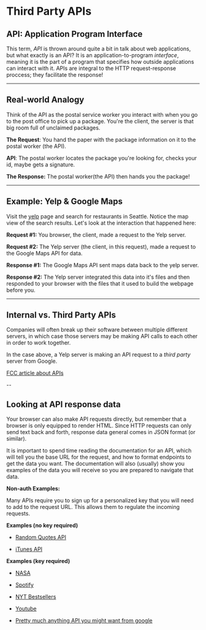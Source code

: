 # Third Party APIs

## API: Application Program Interface

This term, _API_ is thrown around quite a bit in talk about web applications, but what exactly is an API? It is an application-to-program _interface_, meaning it is the part of a program that specifies how outside applications can interact with it. APIs are integral to the HTTP request-response proccess; they facilitate the response!

---

## Real-world Analogy
Think of the API as the postal service worker you interact with when you go to the post office to pick up a package. You're the client, the server is that big room full of unclaimed packages. 

**The Request**: You hand the paper with the package information on it to the postal worker (the API). 

**API**: The postal worker locates the package you're looking for, checks your id, maybe gets a signature.

**The Response:** The postal worker(the API) then hands you the package!

---

## Example: Yelp & Google Maps

Visit the [yelp](https://www.yelp.com/) page and search for restaurants in Seattle. Notice the map view of the search results. Let's look at the interaction that happened here:

**Request #1:** You browser, the client, made a request to the Yelp server.

**Request #2:** The Yelp server (the client, in this request), made a request to the Google Maps API for data.

**Response #1:** The Google Maps API sent maps data back to the yelp server.

**Response #2:** The Yelp server integrated this data into it's files and then responded to your browser with the files that it used to build the webpage before you.

---

## Internal vs. Third Party APIs

Companies will often break up their software between multiple different servers, in which case those servers may be making API calls to each other in order to work together.

In the case above, a Yelp server is making an API request to a _third party_ server from Google.

[FCC article about APIs](https://medium.freecodecamp.org/what-is-an-api-in-english-please-b880a3214a82)

--

## Looking at API response data

Your browser can also make API requests directly, but remember that a browser is only equipped to render HTML. Since HTTP requests can only send text back and forth, response data general comes in JSON format (or similar).

It is important to spend time reading the documentation for an API, which will tell you the base URL for the request, and how to format endpoints to get the data you want. The documentation will also (usually) show you examples of the data you will receive so you are prepared to navigate that data.

**Non-auth Examples:** 

Many APIs require you to sign up for a personalized key that you will need to add to the request URL. This allows them to regulate the incoming requests.

**Examples (no key required)**
* [Random Quotes API](https://talaikis.com/random_quotes_api/)

* [iTunes API](https://affiliate.itunes.apple.com/resources/documentation/itunes-store-web-service-search-api/)

**Examples (key required)**

* [NASA](https://api.nasa.gov/)

* [Spotify](https://developer.spotify.com/documentation/web-api/)

* [NYT Bestsellers](http://developer.nytimes.com/)

* [Youtube](https://developers.google.com/youtube/v3/getting-started)

* [Pretty much anything API you might want from google](https://console.developers.google.com/apis/)
